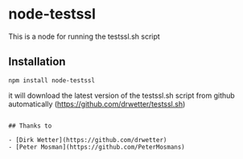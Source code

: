 # node-testssl

This is a node for running the testssl.sh script

## Installation

```
npm install node-testssl
```

it will download the latest version of the testssl.sh script from github automatically (https://github.com/drwetter/testssl.sh)

```

## Thanks to

- [Dirk Wetter](https://github.com/drwetter)
- [Peter Mosman](https://github.com/PeterMosmans)
```
